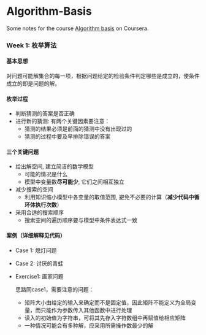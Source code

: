 # Algorithm-Basis
Some notes for the course [Algorithm basis](https://www.coursera.org/learn/suanfa-jichu/home/welcome) on Coursera.

### Week 1: 枚举算法

#### 基本思想
对问题可能解集合的每一项，根据问题给定的检验条件判定哪些是成立的，使条件成立的即是问题的解。

#### 枚举过程
- 判断猜测的答案是否正确
- 进行新的猜测: 有两个关键因素要注意：
  - 猜测的结果必须是前面的猜测中没有出现过的
  - 猜测的过程中要及早排除错误的答案

#### 三个关键问题
- 给出解空间, 建立简洁的数学模型
  - 可能的情况是什么
  - 模型中变量数**尽可能少**, 它们之间相互独立
- 减少搜索的空间
  - 利用知识缩小模型中各变量的取值范围, 避免不必要的计算（**减少代码中循环体执行次数**）
- 采用合适的搜索顺序
  - 搜索空间的遍历顺序要与模型中条件表达式一致

#### 案例（详细解释见代码）
- Case 1: 熄灯问题
- Case 2: 讨厌的青蛙
- Exercise1: 画家问题

  思路同case1，需要注意的问题：
  - 矩阵大小由给定的输入来确定而不是固定值，因此矩阵不能定义为全局变量，而只能作为参数传入其他函数中进行处理
  - 读入的初始值为字符串，可将其先存入字符数组中再赋值给相应矩阵
  - 一种情况可能会有多种解，应采用所需操作数最少的解

